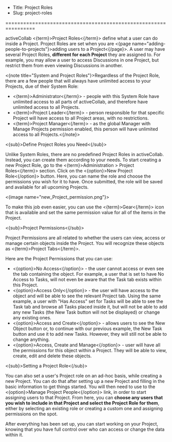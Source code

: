 * Title: Project Roles
* Slug: project-roles

================================================================

activeCollab <{term}>Project Roles<{/term}> define what a user can do inside a Project. Project Roles are set when you are <{page name="adding-people-to-projects"}>adding users to a Project<{/page}>. A user may have several Project Roles, **different for each Project** they are assigned to. For example, you may allow a user to access Discussions in one Project, but restrict them from even viewing Discussions in another.

<{note title="System and Project Roles"}>Regardless of the Project Role, there are a few people that will always have unlimited access to your Projects, due of their System Role:

- <{term}>Administrator<{/term}> - people with this System Role have unlimited access to all parts of activeCollab, and therefore have unlimited access to all Projects.
- <{term}>Project Leader<{/term}> - person responsible for that specific Project will have access to all Project areas, with no restrictions.
- <{term}>Project Manager<{/term}> - as the global Manager with Manage Projects permission enabled, this person will have unlimited access to all Projects.<{/note}>

<{sub}>Define Project Roles you Need<{/sub}>

Unlike System Roles, there are no predefined Project Roles in activeCollab. Instead, you can create them according to your needs. To start creating a new Project Role, go to the <{term}>Administration > Project Roles<{/term}> section. Click on the <{option}>New Project Role<{/option}> button. Here, you can name the role and choose the permissions you wish for it to have. Once submitted, the role will be saved and available for all upcoming Projects.

<{image name="new_Project_permission.png"}>

To make this job even easier, you can use the <{term}>Gear<{/term}> icon that is available and set the same permission value for all of the items in the Project.

<{sub}>Project Permissions<{/sub}>

Project Permissions are all related to whether the users can view, access or manage certain objects inside the Project. You will recognize these objects as <{term}>Project Tabs<{/term}>.

Here are the Project Permissions that you can use:

- <{option}>No Access<{/option}> - the user cannot access or even see the tab containing the object. For example, a user that is set to have No Access to Tasks, will not even be aware that the Task tab exists within this Project.
- <{option}>Access Only<{/option}> - the user will have access to the object and will be able to see the relevant Project tab. Using the same example, a user with "Has Access" set for Tasks will be able to see the Task tab and browse all Tasks placed inside it, but will not be able to add any new Tasks (the New Task button will not be displayed) or change any existing ones.
- <{option}>Access and Create<{/option}> - allows users to see the New Object button or, to continue with our previous example, the New Task button and use it to add new Tasks. However, they will still not be able to change anything.
- <{option}>Access, Create and Manage<{/option}> - user will have all the permissions for this object within a Project. They will be able to view, create, edit and delete these objects.

<{sub}>Setting a Project Role<{/sub}> 

You can also set a user's Project role on an ad-hoc basis, while creating a new Project. You can do that after setting up a new Project and filling in the basic information to get things started. You will then need to use to the <{option}>Manage Project People<{/option}> link, in order to start assigning users to that Project. From here, you can **choose any users that you wish to include in that Project and select the Project Role for them**, either by selecting an existing role or creating a custom one and assigning permissions on the spot.

After everything has been set up, you can start working on your Project, knowing that you have full control over who can access or change the data within it.